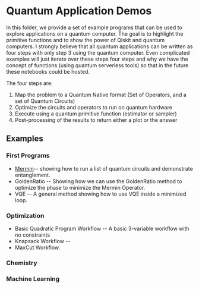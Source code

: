 # Quantum Application Demos

In this folder, we provide a set of example programs that can be used to explore applications on a quantum computer. The goal is to highlight the primitive functions and to show the power of Qiskit and quantum computers. I strongly believe that all quantum applications can be written as four steps with only step 3 using the quantum computer. Even complicated examples will just iterate over these steps four steps and why we have the concept of functions (using quantum serverless tools) so that in the future these notebooks could be hosted.

The four steps are:

1. Map the problem to a Quantum Native format (Set of Operators, and a set of Quantum Circuits)
2. Optimize the circuits and operators to run on quantum hardware
3. Execute using a quantum primitive function (estimator or sampler)
4. Post-processing of the results to return either a plot or the answer

## Examples

### First Programs

- [Mermin](Mermin.ipynb)-- showing how to run a list of quantum circuits and demonstrate entanglement.
- GoldenRatio -- Showing how we can use the GoldenRatio method to optimize the phase to minimize the Mermin Operator.
- VQE -- A general method showing how to use VQE inside a minimized loop.

### Optimization

- Basic Quadratic Program Workflow -- A basic 3-variable workflow with no constraints
- Knapsack Workflow -- 
- MaxCut Workflow.

### Chemistry

### Machine Learning
